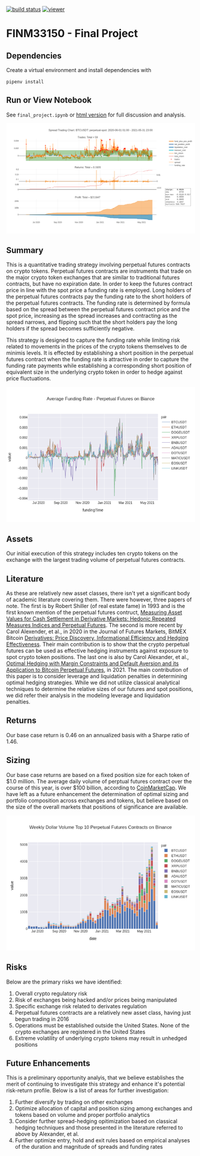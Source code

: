 [![build status](https://github.com/CalebEverett/finm33150-final-project/actions/workflows/build.yml/badge.svg)](https://github.com/CalebEverett/finm33150-final-project/actions/workflows/build.yml)
[![viewer](https://img.shields.io/badge/notebook-viewer-blue)](https://calebeverett.github.io/finm33150-final-project/)

# FINM33150 - Final Project

## Dependencies

Create a virtual environment and install dependencies with

    pipenv install


## Run or View Notebook

See `final_project.ipynb` or [html version](https://calebeverett.github.io/finm33150-final-project/) for full discussion and analysis.

![Strategy Run](strategy_run.png)

## Summary

This is a quantitative trading strategy involving perpetual futures contracts on crypto tokens. Perpetual futures contracts are instruments that trade on the major crypto token exchanges that are similar to traditional futures contracts, but have no expiration date. In order to keep the futures contract price in line with the spot price a funding rate is employed. Long holders of the perpetual futures contracts pay the funding rate to the short holders of the perpetual futures contracts. The funding rate is determined by formula based on the spread between the perpetual futures contract price and the spot price, increasing as the spread increases and contracting as the spread narrows, and flipping such that the short holders pay the long holders if the spread becomes sufficiently negative.

This strategy is designed to capture the funding rate while limiting risk related to movements in the prices of the crypto tokens themselves to de minimis levels. It is effected by establishing a short position in the perpetual futures contract when the funding rate is attractive in order to capture the funding rate payments while establishing a corresponding short position of equivalent size in the underlying crypto token in order to hedge against price fluctuations.

![Funding Rates](funding_rates.png)

## Assets
Our initial execution of this strategy includes ten crypto tokens on the exchange with the largest trading volume of perpetual futures contracts.

## Literature
As these are relatively new asset classes, there isn't yet a significant body of academic literature covering them. There were however, three papers of note. The first is by Robert Shiller (of real estate fame) in 1993 and is the first known mention of the perpetual futures contruct, [Measuring Asset Values for Cash Settlement in Derivative Markets: Hedonic Repeated Measures Indices and Perpetual Futures](https://ideas.repec.org/a/bla/jfinan/v48y1993i3p911-31.html). The second is more recent by Carol Alexender, et al., in 2020 in the Journal of Futures Markets, BitMEX Bitcoin [Derivatives: Price Discovery, Informational Efficiency and Hedging Effectiveness](https://papers.ssrn.com/sol3/papers.cfm?abstract_id=3353583). Their main contribution is to show that the crypto perpetual futures can be used as effective hedging instruments against exposure to spot crypto token positions. The last one is also by Carol Alexander, et al., [Optimal Hedging with Margin Constraints and Default Aversion and its Application to Bitcoin Perpetual Futures](https://arxiv.org/pdf/2101.01261.pdf), in 2021. The main contribution of this paper is to consider leverage and liquidation penalties in determining optimal hedging strategies. While we did not utilize classical analytical techniques to determine the relative sizes of our futures and spot positions, we did refer their analysis in the modeling leverage and liquidation penalties.

## Returns
Our base case return is 0.46 on an annualized basis with a Sharpe ratio of 1.46.

## Sizing
Our base case returns are based on a fixed position size for each token of $1.0 million. The average daily volume of perptual futures contract over the course of this year, is over $100 billion, according to [CoinMarketCap](https://coinmarketcap.com/derivatives/). We have left as a future enhancement the determination of optimal sizing and portfolio composition across exchanges and tokens, but believe based on the size of the overall markets that positions of significance are available.

![Futures Volume](futures_volume.png)

## Risks
Below are the primary risks we have identified:

1. Overall crypto regulatory risk
1. Risk of exchanges being hacked and/or prices being manipulated
1. Specific exchange risk related to derivates regulation
1. Perpetual futures contracts are a relatively new asset class, having just begun trading in 2016
1. Operations must be established outside the United States. None of the crypto exchanges are registered in the United States
1. Extreme volatility of underlying crypto tokens may result in unhedged positions

## Future Enhancements
This is a preliminary opportunity analyis, that we believe establishes the merit of continuing to investigate this strategy and enhance it's potential risk-return profile. Below is a list of areas for further investigation:

1. Further diversify by trading on other exchanges
1. Optimize allocation of capital and position sizing among exchanges and tokens based on volume and proper portfolio analytics
1. Consider further spread-hedging opitimization based on classical hedging techniques and those presented in the literature referred to above by Alexander, et al.
1. Further optimize entry, hold and exit rules based on empirical analyses of the duration and magnitude of spreads and funding rates
